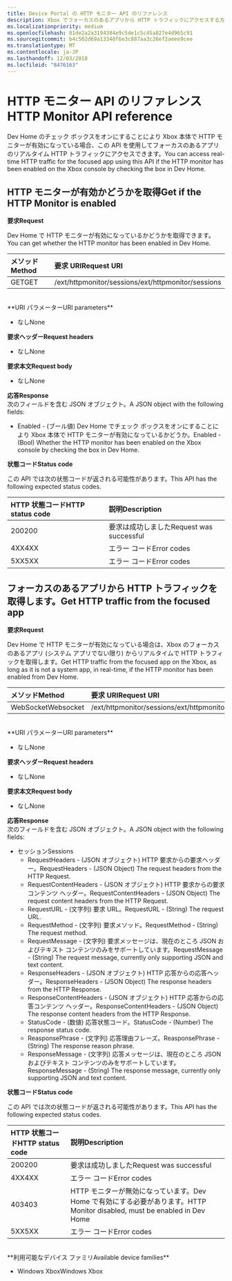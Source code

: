 ```yaml
---
title: Device Portal の HTTP モニター API のリファレンス
description: Xbox でフォーカスのあるアプリから HTTP トラフィックにアクセスする方法について説明します。
ms.localizationpriority: medium
ms.openlocfilehash: 81de2a2a3194384e9c5de1c5c45a827e4d965c91
ms.sourcegitcommit: b4c502d69a13340f6e3c887aa3c26ef2aeee9cee
ms.translationtype: MT
ms.contentlocale: ja-JP
ms.lasthandoff: 12/03/2018
ms.locfileid: "8476163"
---
```

# <a name="http-monitor-api-reference"></a><span data-ttu-id="809d6-103">HTTP モニター API のリファレンス</span><span class="sxs-lookup"><span data-stu-id="809d6-103">HTTP Monitor API reference</span></span>   
<span data-ttu-id="809d6-104">Dev Home のチェック ボックスをオンにすることにより Xbox 本体で HTTP モニターが有効になっている場合、この API を使用してフォーカスのあるアプリのリアルタイム HTTP トラフィックにアクセスできます。</span><span class="sxs-lookup"><span data-stu-id="809d6-104">You can access real-time HTTP traffic for the focused app using this API if the HTTP monitor has been enabled on the Xbox console by checking the box in Dev Home.</span></span>

## <a name="get-if-the-http-monitor-is-enabled"></a><span data-ttu-id="809d6-105">HTTP モニターが有効かどうかを取得</span><span class="sxs-lookup"><span data-stu-id="809d6-105">Get if the HTTP Monitor is enabled</span></span>

**<span data-ttu-id="809d6-106">要求</span><span class="sxs-lookup"><span data-stu-id="809d6-106">Request</span></span>**

<span data-ttu-id="809d6-107">Dev Home で HTTP モニターが有効になっているかどうかを取得できます。</span><span class="sxs-lookup"><span data-stu-id="809d6-107">You can get whether the HTTP monitor has been enabled in Dev Home.</span></span>

<span data-ttu-id="809d6-108">メソッド</span><span class="sxs-lookup"><span data-stu-id="809d6-108">Method</span></span>      | <span data-ttu-id="809d6-109">要求 URI</span><span class="sxs-lookup"><span data-stu-id="809d6-109">Request URI</span></span>
:------     | :-----
<span data-ttu-id="809d6-110">GET</span><span class="sxs-lookup"><span data-stu-id="809d6-110">GET</span></span> | <span data-ttu-id="809d6-111">/ext/httpmonitor/sessions</span><span class="sxs-lookup"><span data-stu-id="809d6-111">/ext/httpmonitor/sessions</span></span>
<br />
**<span data-ttu-id="809d6-112">URI パラメーター</span><span class="sxs-lookup"><span data-stu-id="809d6-112">URI parameters</span></span>**

- <span data-ttu-id="809d6-113">なし</span><span class="sxs-lookup"><span data-stu-id="809d6-113">None</span></span>

**<span data-ttu-id="809d6-114">要求ヘッダー</span><span class="sxs-lookup"><span data-stu-id="809d6-114">Request headers</span></span>**

- <span data-ttu-id="809d6-115">なし</span><span class="sxs-lookup"><span data-stu-id="809d6-115">None</span></span>

**<span data-ttu-id="809d6-116">要求本文</span><span class="sxs-lookup"><span data-stu-id="809d6-116">Request body</span></span>**

- <span data-ttu-id="809d6-117">なし</span><span class="sxs-lookup"><span data-stu-id="809d6-117">None</span></span>

**<span data-ttu-id="809d6-118">応答</span><span class="sxs-lookup"><span data-stu-id="809d6-118">Response</span></span>**   
<span data-ttu-id="809d6-119">次のフィールドを含む JSON オブジェクト。</span><span class="sxs-lookup"><span data-stu-id="809d6-119">A JSON object with the following fields:</span></span>

* <span data-ttu-id="809d6-120">Enabled - (ブール値) Dev Home でチェック ボックスをオンにすることにより Xbox 本体で HTTP モニターが有効になっているかどうか。</span><span class="sxs-lookup"><span data-stu-id="809d6-120">Enabled - (Bool) Whether the HTTP monitor has been enabled on the Xbox console by checking the box in Dev Home.</span></span>

**<span data-ttu-id="809d6-121">状態コード</span><span class="sxs-lookup"><span data-stu-id="809d6-121">Status code</span></span>**

<span data-ttu-id="809d6-122">この API では次の状態コードが返される可能性があります。</span><span class="sxs-lookup"><span data-stu-id="809d6-122">This API has the following expected status codes.</span></span>

<span data-ttu-id="809d6-123">HTTP 状態コード</span><span class="sxs-lookup"><span data-stu-id="809d6-123">HTTP status code</span></span>      | <span data-ttu-id="809d6-124">説明</span><span class="sxs-lookup"><span data-stu-id="809d6-124">Description</span></span>
:------     | :-----
<span data-ttu-id="809d6-125">200</span><span class="sxs-lookup"><span data-stu-id="809d6-125">200</span></span> | <span data-ttu-id="809d6-126">要求は成功しました</span><span class="sxs-lookup"><span data-stu-id="809d6-126">Request was successful</span></span>
<span data-ttu-id="809d6-127">4XX</span><span class="sxs-lookup"><span data-stu-id="809d6-127">4XX</span></span> | <span data-ttu-id="809d6-128">エラー コード</span><span class="sxs-lookup"><span data-stu-id="809d6-128">Error codes</span></span>
<span data-ttu-id="809d6-129">5XX</span><span class="sxs-lookup"><span data-stu-id="809d6-129">5XX</span></span> | <span data-ttu-id="809d6-130">エラー コード</span><span class="sxs-lookup"><span data-stu-id="809d6-130">Error codes</span></span>

## <a name="get-http-traffic-from-the-focused-app"></a><span data-ttu-id="809d6-131">フォーカスのあるアプリから HTTP トラフィックを取得します。</span><span class="sxs-lookup"><span data-stu-id="809d6-131">Get HTTP traffic from the focused app</span></span>
**<span data-ttu-id="809d6-132">要求</span><span class="sxs-lookup"><span data-stu-id="809d6-132">Request</span></span>**

<span data-ttu-id="809d6-133">Dev Home で HTTP モニターが有効になっている場合は、Xbox のフォーカスのあるアプリ (システム アプリでない限り) からリアルタイムで HTTP トラフィックを取得します。</span><span class="sxs-lookup"><span data-stu-id="809d6-133">Get HTTP traffic from the focused app on the Xbox, as long as it is not a system app, in real-time, if the HTTP monitor has been enabled from Dev Home.</span></span>

<span data-ttu-id="809d6-134">メソッド</span><span class="sxs-lookup"><span data-stu-id="809d6-134">Method</span></span>      | <span data-ttu-id="809d6-135">要求 URI</span><span class="sxs-lookup"><span data-stu-id="809d6-135">Request URI</span></span>
:------     | :-----
<span data-ttu-id="809d6-136">WebSocket</span><span class="sxs-lookup"><span data-stu-id="809d6-136">Websocket</span></span> | <span data-ttu-id="809d6-137">/ext/httpmonitor/sessions</span><span class="sxs-lookup"><span data-stu-id="809d6-137">/ext/httpmonitor/sessions</span></span>
<br />
**<span data-ttu-id="809d6-138">URI パラメーター</span><span class="sxs-lookup"><span data-stu-id="809d6-138">URI parameters</span></span>**

- <span data-ttu-id="809d6-139">なし</span><span class="sxs-lookup"><span data-stu-id="809d6-139">None</span></span>

**<span data-ttu-id="809d6-140">要求ヘッダー</span><span class="sxs-lookup"><span data-stu-id="809d6-140">Request headers</span></span>**

- <span data-ttu-id="809d6-141">なし</span><span class="sxs-lookup"><span data-stu-id="809d6-141">None</span></span>

**<span data-ttu-id="809d6-142">要求本文</span><span class="sxs-lookup"><span data-stu-id="809d6-142">Request body</span></span>**

- <span data-ttu-id="809d6-143">なし</span><span class="sxs-lookup"><span data-stu-id="809d6-143">None</span></span>

**<span data-ttu-id="809d6-144">応答</span><span class="sxs-lookup"><span data-stu-id="809d6-144">Response</span></span>**   
<span data-ttu-id="809d6-145">次のフィールドを含む JSON オブジェクト。</span><span class="sxs-lookup"><span data-stu-id="809d6-145">A JSON object with the following fields:</span></span>

* <span data-ttu-id="809d6-146">セッション</span><span class="sxs-lookup"><span data-stu-id="809d6-146">Sessions</span></span>
    * <span data-ttu-id="809d6-147">RequestHeaders - (JSON オブジェクト) HTTP 要求からの要求ヘッダー。</span><span class="sxs-lookup"><span data-stu-id="809d6-147">RequestHeaders - (JSON Object) The request headers from the HTTP Request.</span></span>
    * <span data-ttu-id="809d6-148">RequestContentHeaders - (JSON オブジェクト) HTTP 要求からの要求コンテンツ ヘッダー。</span><span class="sxs-lookup"><span data-stu-id="809d6-148">RequestContentHeaders - (JSON Object) The request content headers from the HTTP Request.</span></span>
    * <span data-ttu-id="809d6-149">RequestURL - (文字列) 要求 URL。</span><span class="sxs-lookup"><span data-stu-id="809d6-149">RequestURL - (String) The request URL.</span></span>
    * <span data-ttu-id="809d6-150">RequestMethod - (文字列) 要求メソッド。</span><span class="sxs-lookup"><span data-stu-id="809d6-150">RequestMethod - (String) The request method.</span></span>
    * <span data-ttu-id="809d6-151">RequestMessage - (文字列) 要求メッセージは、現在のところ JSON およびテキスト コンテンツのみをサポートしています。</span><span class="sxs-lookup"><span data-stu-id="809d6-151">RequestMessage - (String) The request message, currently only supporting JSON and text content.</span></span>
    * <span data-ttu-id="809d6-152">ResponseHeaders - (JSON オブジェクト) HTTP 応答からの応答ヘッダー。</span><span class="sxs-lookup"><span data-stu-id="809d6-152">ResponseHeaders - (JSON Object) The response headers from the HTTP Response.</span></span>
    * <span data-ttu-id="809d6-153">ResponseContentHeaders - (JSON オブジェクト) HTTP 応答からの応答コンテンツ ヘッダー。</span><span class="sxs-lookup"><span data-stu-id="809d6-153">ResponseContentHeaders - (JSON Object) The response content headers from the HTTP Response.</span></span>
    * <span data-ttu-id="809d6-154">StatusCode - (数値) 応答状態コード。</span><span class="sxs-lookup"><span data-stu-id="809d6-154">StatusCode - (Number) The response status code.</span></span>
    * <span data-ttu-id="809d6-155">ReasponsePhrase - (文字列) 応答理由フレーズ。</span><span class="sxs-lookup"><span data-stu-id="809d6-155">ReasponsePhrase - (String) The response reason phrase.</span></span>
    * <span data-ttu-id="809d6-156">ResponseMessage - (文字列) 応答メッセージは、現在のところ JSON およびテキスト コンテンツのみをサポートしています。</span><span class="sxs-lookup"><span data-stu-id="809d6-156">ResponseMessage - (String) The response message, currently only supporting JSON and text content.</span></span>

**<span data-ttu-id="809d6-157">状態コード</span><span class="sxs-lookup"><span data-stu-id="809d6-157">Status code</span></span>**

<span data-ttu-id="809d6-158">この API では次の状態コードが返される可能性があります。</span><span class="sxs-lookup"><span data-stu-id="809d6-158">This API has the following expected status codes.</span></span>

<span data-ttu-id="809d6-159">HTTP 状態コード</span><span class="sxs-lookup"><span data-stu-id="809d6-159">HTTP status code</span></span>      | <span data-ttu-id="809d6-160">説明</span><span class="sxs-lookup"><span data-stu-id="809d6-160">Description</span></span>
:------     | :-----
<span data-ttu-id="809d6-161">200</span><span class="sxs-lookup"><span data-stu-id="809d6-161">200</span></span> | <span data-ttu-id="809d6-162">要求は成功しました</span><span class="sxs-lookup"><span data-stu-id="809d6-162">Request was successful</span></span>
<span data-ttu-id="809d6-163">4XX</span><span class="sxs-lookup"><span data-stu-id="809d6-163">4XX</span></span> | <span data-ttu-id="809d6-164">エラー コード</span><span class="sxs-lookup"><span data-stu-id="809d6-164">Error codes</span></span>
<span data-ttu-id="809d6-165">403</span><span class="sxs-lookup"><span data-stu-id="809d6-165">403</span></span> | <span data-ttu-id="809d6-166">HTTP モニターが無効になっています。Dev Home で有効にする必要があります。</span><span class="sxs-lookup"><span data-stu-id="809d6-166">HTTP Monitor disabled, must be enabled in Dev Home</span></span>
<span data-ttu-id="809d6-167">5XX</span><span class="sxs-lookup"><span data-stu-id="809d6-167">5XX</span></span> | <span data-ttu-id="809d6-168">エラー コード</span><span class="sxs-lookup"><span data-stu-id="809d6-168">Error codes</span></span>

<br />
**<span data-ttu-id="809d6-169">利用可能なデバイス ファミリ</span><span class="sxs-lookup"><span data-stu-id="809d6-169">Available device families</span></span>**

* <span data-ttu-id="809d6-170">Windows Xbox</span><span class="sxs-lookup"><span data-stu-id="809d6-170">Windows Xbox</span></span>